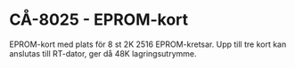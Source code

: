 # CÅ-8025 - EPROM-kort
EPROM-kort med plats för 8 st 2K 2516 EPROM-kretsar. Upp till tre kort kan anslutas till RT-dator, ger då 48K lagringsutrymme. 